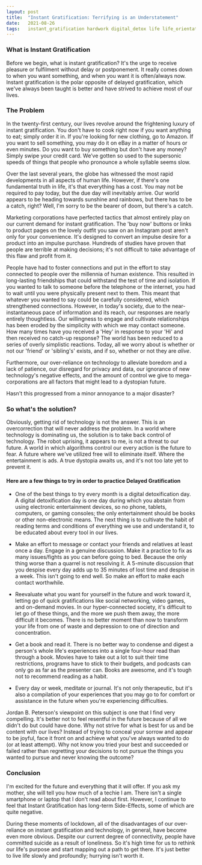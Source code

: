 ```yaml
---
layout: post
title:  "Instant Gratification: Terrifying is an Understatement"
date:   2021-08-26
tags:	instant_gratification hardwork digital_detox life life_orientation goals privacy future
---
```


### What is Instant Gratification

Before we begin, what is instant gratification? It's the urge to receive pleasure or fulfilment without delay or postponement. It really comes down to when you want something, and when you want it is often/always now. Instant gratification is the polar opposite of delayed gratification, which we've always been taught is better and have strived to achieve most of our lives.

### The Problem

In the twenty-first century, our lives revolve around the frightening luxury of instant gratification. You don't have to cook right now if you want anything to eat; simply order it in. If you're looking for new clothing, go to Amazon. If you want to sell something, you may do it on eBay in a matter of hours or even minutes. Do you want to buy something but don't have any money? Simply swipe your credit card. We’ve gotten so used to the supersonic speeds of things that people who pronounce a whole syllable seems slow.

Over the last several years, the globe has witnessed the most rapid developments in all aspects of human life. However, if there's one fundamental truth in life, it's that everything has a cost. You may not be required to pay today, but the due day will inevitably arrive. Our world appears to be heading towards sunshine and rainbows, but there has to be a catch, right? Well, I'm sorry to be the bearer of doom, but there's a catch.

Marketing corporations have perfected tactics that almost entirely play on our current demand for instant gratification. The 'buy now' buttons or links to product pages on the lovely outfit you saw on an Instagram post aren't only for your convenience. It's designed to convert an impulse desire for a product into an impulse purchase. Hundreds of studies have proven that people are terrible at making decisions; it's not difficult to take advantage of this flaw and profit from it.

People have had to foster connections and put in the effort to stay connected to people over the millennia of human existence. This resulted in long-lasting friendships that could withstand the test of time and isolation. If you wanted to talk to someone before the telephone or the internet, you had to wait until you were physically present next to them. This meant that whatever you wanted to say could be carefully considered, which strengthened connections. However, in today's society, due to the near-instantaneous pace of information and its reach, our responses are nearly entirely thoughtless. Our willingness to engage and cultivate relationships has been eroded by the simplicity with which we may contact someone. How many times have you received a 'Hey' in response to your 'Hi' and then received no catch-up response? The world has been reduced to a series of overly simplistic reactions. Today, all we worry about is whether or not our 'friend' or 'sibling's' exists, and if so, whether or not they are _alive_.

Furthermore, our over-reliance on technology to alleviate boredom and a lack of patience, our disregard for privacy and data, our ignorance of new technology's negative effects, and the amount of control we give to mega-corporations are all factors that might lead to a dystopian future.

Hasn't this progressed from a minor annoyance to a major disaster?

### So what's the solution?

Obviously, getting rid of technology is not the answer. This is an overcorrection that will never address the problem. In a world where technology is dominating us, the solution is to take back control of technology. The robot uprising, it appears to me, is not a threat to our future. A world in which algorithms control our every action is the future to fear. A future where we've utilized free will to eliminate itself. Where the entertainment is ads. A true dystopia awaits us, and it's not too late yet to prevent it.

#### Here are a few things to try in order to practice Delayed Gratification

- One of the best things to try every month is a digital detoxification day. A digital detoxification day is one day during which you abstain from using electronic entertainment devices, so no phone, tablets, computers, or gaming consoles; the only entertainment should be books or other non-electronic means. The next thing is to cultivate the habit of reading terms and conditions of everything we use and understand it, to be educated about every tool in our lives.

- Make an effort to message or contact your friends and relatives at least once a day. Engage in a genuine discussion. Make it a practice to fix as many issues/fights as you can before going to bed. Because the only thing worse than a quarrel is not resolving it. A 5-minute discussion that you despise every day adds up to 35 minutes of lost time and despise in a week. This isn't going to end well. So make an effort to make each contact worthwhile.

- Reevaluate what you want for yourself in the future and work toward it, letting go of quick gratifications like social networking, video games, and on-demand movies. In our hyper-connected society, it's difficult to let go of these things, and the more we push them away, the more difficult it becomes. There is no better moment than now to transform your life from one of waste and depression to one of direction and concentration.

- Get a book and read it. There is no better way to condense and digest a person's whole life's experiences into a single four-hour read than through a book. Movies have to take out a lot to suit their time restrictions, programs have to stick to their budgets, and podcasts can only go as far as the presenter can. Books are awesome, and it's tough not to recommend reading as a habit.

- Every day or week, meditate or journal. It's not only therapeutic, but it's also a compilation of your experiences that you may go to for comfort or assistance in the future when you're experiencing difficulties.

Jordan B. Peterson's viewpoint on this subject is one that I find very compelling. It's better not to feel resentful in the future because of all we didn't do but could have done. Why not strive for what is best for us and be content with our lives? Instead of trying to conceal your sorrow and appear to be joyful, face it front on and achieve what you've always wanted to do (or at least attempt). Why not know you tried your best and succeeded or failed rather than regretting your decisions to not pursue the things you wanted to pursue and never knowing the outcome?

### Conclusion

I'm excited for the future and everything that it will offer. If you ask my mother, she will tell you how much of a techie I am. There isn't a single smartphone or laptop that I don't read about first. However, I continue to feel that Instant Gratification has long-term Side-Effects, some of which are quite negative.

During these moments of lockdown, all of the disadvantages of our over-reliance on instant gratification and technology, in general, have become even more obvious. Despite our current degree of connectivity, people have committed suicide as a result of loneliness. So it's high time for us to rethink our life's purpose and start mapping out a path to get there. It's just better to live life slowly and profoundly; hurrying isn't worth it.